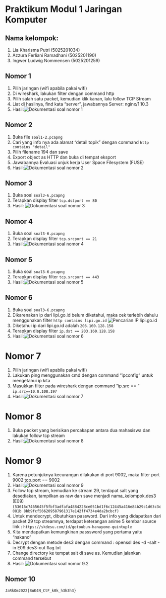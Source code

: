 # Praktikum Modul 1 Jaringan Komputer
## Nama kelompok:<br/>
1. Lia Kharisma Putri (5025201034)<br/>
2. Azzura Ferliani Ramadhani (5025201190)<br/>
3. Ingwer Ludwig Nommensen (5025201259)<br/>

## Nomor 1
1. Pilih jaringan (wifi apabila pakai wifi)
2. Di wireshark, lakukan filter dengan command http
3. Pilih salah satu packet, kemudian klik kanan, lalu follow TCP Stream
4. Liat di hasilnya, find kata “server”, jawabannya Server: nginx/1.10.3
5. Hasil:![Dokumentasi soal nomor 1](./dokumentasi/1.png)
## Nomor 2
1. Buka file `soal1-2.pcapng`
2. Cari yang info nya ada alamat “detail topik” dengan command `http contains "detail"`
3. Pilih filename 194 dan save
4. Export object as HTTP dan buka di tempat eksport
5. Jawabannya Evaluasi unjuk kerja User Space Filesystem (FUSE)
6. Hasil:![Dokumentasi soal nomor 2](./dokumentasi/2.png)
## Nomor 3
1. Buka soal `soal3-6.pcapng`
2. Terapkan display filter `tcp.dstport == 80`
3. Hasil: ![Dokumentasi soal nomor 3](./dokumentasi/3.png)
## Nomor 4
1. Buka soal `soal3-6.pcapng`
2. Terapkan display filter `tcp.srcport == 21`
3. Hasil:![Dokumentasi soal nomor 4](./dokumentasi/4.png)
## Nomor 5
1. Buka soal `soal3-6.pcapng`
2. Terapkan display filter `tcp.srcport == 443`
3. Hasil:![Dokumentasi soal nomor 5](./dokumentasi/5.png)
## Nomor 6
1. Buka soal `soal3-6.pcapng`
2. Dikarenakan ip dari lipi.go.id belum diketahui, maka cek terlebih dahulu menggunakan filter `http contains lipi.go.id`
![Pencarian IP lipi.go.id](./dokumentasi/6.1.png)
3. Diketahui ip dari lipi.go.id adalah `203.160.128.158`
4. Terapkan display filter `ip.dst == 203.160.128.158`
5. Hasil:![Dokumentasi soal nomor 6](./dokumentasi/6.2.png)
# Nomor 7
1. Pilih jaringan (wifi apabila pakai wifi)
2. Lakukan ping menggunakan cmd dengan command “ipconfig” untuk mengetahui ip kita
3. Masukkan filter pada wireshark dengan command “ip.src == <ip yang digunakan>” `ip.src==10.8.108.197`
7. Hasil:![Dokumentasi soal nomor 7](./dokumentasi/7.png)
# Nomor 8
1. Buka packet yang berisikan percakapan antara dua mahasiswa dan lakukan follow tcp stream
2. Hasil:![Dokumentasi soal nomor 8](./dokumentasi/8.png)
# Nomor 9
1. Karena petunjuknya kecurangan dilakukan di port 9002, maka filter port 9002 tcp.port == 9002
2. Hasil:![Dokumentasi soal nomor 9](./dokumentasi/9.png)
3. Follow tcp stream, kemudian ke stream 29, terdapat salt yang desediakan, tampilkan as raw dan save menjadi nama_kelompok.des3 (E09) `(53616c7465645f5fbf3adfafa4884228ce051bd1f6c12445a416e84b29c1d63c3c081b
8bb9fcf566209587961317e142ff4734e4da2bcbcf)`
4. Untuk mendecrypt, dibutuhkan password. Dari info yang didapatkan dari packet 29 tcp streamnya, terdapat keterangan anime 5 kembar source link : `https://skdesu.com/id/gotoubun-hanayome-quintuple`
5. Kita mendapatkan kemungkinan passsword yang pertama yaitu “nakano”
6. Decrypt dengan metode des3 dengan command : openssl des -d -salt -in E09.des3-out flag.txt
7. Change directory ke tempat salt di save as. Kemudian jalankan command tersebut
8. Hasil: ![Dokumentasi soal nomor 9.2](./dokumentasi/9.2.png)
## Nomor 10
  `JaRkOm2022{8uK4N_CtF_k0k_h3h3h3}`
